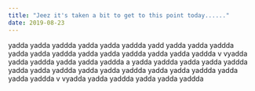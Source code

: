 ```yaml
---
title: "Jeez it's taken a bit to get to this point today......"
date: 2019-08-23
---
```

yadda yadda yaddda 
yadda yadda yaddda 
yadd
yadda yadda yaddda yadda yadda yaddda 
yadda yadda yaddda 
yadda yadda yaddda v
vyadda yadda yaddda 
yadda yadda yaddda a yadda yaddda 
yadda yadda yaddda 
yadda yadda yaddda yadda yadda yaddda 
yadda yadda yaddda 
yadda yadda yaddda v
vyadda yadda yaddda 
yadda yadda yaddda 

